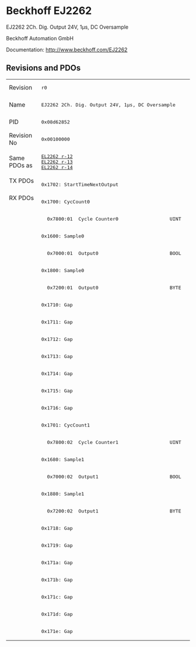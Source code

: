 # Beckhoff EJ2262

EJ2262 2Ch. Dig. Output 24V, 1µs, DC Oversample

Beckhoff Automation GmbH

Documentation: <a href="http://www.beckhoff.com/EJ2262">http://www.beckhoff.com/EJ2262</a>

## Revisions and PDOs
<table>
<tr >
<td class="first">Revision</td>
<td ><pre>r0</pre></td>
</tr>
<tr >
<td class="first">Name</td>
<td ><pre>EJ2262 2Ch. Dig. Output 24V, 1µs, DC Oversample</pre></td>
</tr>
<tr >
<td class="first">PID</td>
<td ><pre>0x08d62852</pre></td>
</tr>
<tr >
<td class="first">Revision No</td>
<td ><pre>0x00100000</pre></td>
</tr>
<tr >
<td class="first">Same PDOs as</td>
<td ><pre><a href="EL2262">EL2262 r-12</a><br/><a href="EL2262">EL2262 r-13</a><br/><a href="EL2262">EL2262 r-14</a></pre></td>
</tr>
<tr class="txpdo pdosection">
<td class="first" rowspan=1 valign=top>TX PDOs</td>
<td><pre>0x1702: StartTimeNextOutput</pre></td>
<td></td>
</tr>
<tr class="rxpdo pdosection">
<td class="first" rowspan=26 valign=top>RX PDOs</td>
<td><pre>0x1700: CycCount0</pre></td>
<td></td>
</tr>
<tr class="rxpdo">
<td class="first"><pre>  0x7800:01  Cycle Counter0                  UINT</pre></td>
</tr>
<tr class="rxpdo pdosection">
<td class="first"><pre>0x1600: Sample0</pre></td>
</tr>
<tr class="rxpdo">
<td class="first"><pre>  0x7000:01  Output0                         BOOL</pre></td>
</tr>
<tr class="rxpdo pdosection">
<td class="first"><pre>0x1800: Sample0</pre></td>
</tr>
<tr class="rxpdo">
<td class="first"><pre>  0x7200:01  Output0                         BYTE</pre></td>
</tr>
<tr class="rxpdo pdosection">
<td class="first"><pre>0x1710: Gap</pre></td>
</tr>
<tr class="rxpdo pdosection">
<td class="first"><pre>0x1711: Gap</pre></td>
</tr>
<tr class="rxpdo pdosection">
<td class="first"><pre>0x1712: Gap</pre></td>
</tr>
<tr class="rxpdo pdosection">
<td class="first"><pre>0x1713: Gap</pre></td>
</tr>
<tr class="rxpdo pdosection">
<td class="first"><pre>0x1714: Gap</pre></td>
</tr>
<tr class="rxpdo pdosection">
<td class="first"><pre>0x1715: Gap</pre></td>
</tr>
<tr class="rxpdo pdosection">
<td class="first"><pre>0x1716: Gap</pre></td>
</tr>
<tr class="rxpdo pdosection">
<td class="first"><pre>0x1701: CycCount1</pre></td>
</tr>
<tr class="rxpdo">
<td class="first"><pre>  0x7800:02  Cycle Counter1                  UINT</pre></td>
</tr>
<tr class="rxpdo pdosection">
<td class="first"><pre>0x1680: Sample1</pre></td>
</tr>
<tr class="rxpdo">
<td class="first"><pre>  0x7000:02  Output1                         BOOL</pre></td>
</tr>
<tr class="rxpdo pdosection">
<td class="first"><pre>0x1880: Sample1</pre></td>
</tr>
<tr class="rxpdo">
<td class="first"><pre>  0x7200:02  Output1                         BYTE</pre></td>
</tr>
<tr class="rxpdo pdosection">
<td class="first"><pre>0x1718: Gap</pre></td>
</tr>
<tr class="rxpdo pdosection">
<td class="first"><pre>0x1719: Gap</pre></td>
</tr>
<tr class="rxpdo pdosection">
<td class="first"><pre>0x171a: Gap</pre></td>
</tr>
<tr class="rxpdo pdosection">
<td class="first"><pre>0x171b: Gap</pre></td>
</tr>
<tr class="rxpdo pdosection">
<td class="first"><pre>0x171c: Gap</pre></td>
</tr>
<tr class="rxpdo pdosection">
<td class="first"><pre>0x171d: Gap</pre></td>
</tr>
<tr class="rxpdo pdosection">
<td class="first"><pre>0x171e: Gap</pre></td>
</tr>
</table>
